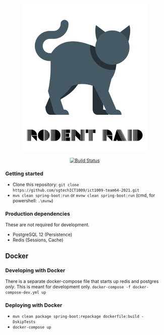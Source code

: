 <p align="center"><img src="/assets/logo.png" width="400"></p>
<p align="center">
<a href="https://github.com/sgtechICT1009/ict1009-team64-2021/actions"><img src="https://github.com/sgtechICT1009/ict1009-team64-2021/workflows/CI/badge.svg?branch=main" alt="Build Status"></a>
</p>

### Getting started

- Clone this repository: `git clone https://github.com/sgtechICT1009/ict1009-team64-2021.git`
- `mvn clean spring-boot:run` or `mvnw clean spring-boot:run` (cmd, for powershell: `.\mvnw`)

### Production dependencies

These are not required for development.

- PostgreSQL 12 (Persistence)
- Redis (Sessions, Cache)

## Docker

### Developing with Docker

There is a separate docker-compose file that starts up redis and postgres *only*. This is meant for development only.
`docker-compose -f docker-compose-dev.yml up`

### Deploying with Docker

- `mvn clean package spring-boot:repackage dockerfile:build -DskipTests`
- `docker-compose up`
